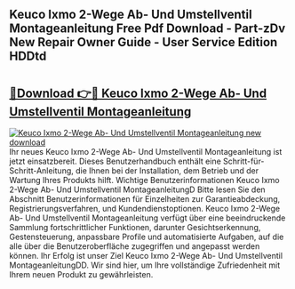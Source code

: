 ## Keuco Ixmo 2-Wege Ab- Und Umstellventil Montageanleitung Free Pdf Download - Part-zDv New Repair Owner Guide - User Service Edition HDDtd

# <h2><a href="http://df6czgs.blite.top/?on=Keuco+Ixmo+2-Wege+Ab-+Und+Umstellventil+Montageanleitung">🔗Download 👉🔴 Keuco Ixmo 2-Wege Ab- Und Umstellventil Montageanleitung</a></h2>

[![Keuco Ixmo 2-Wege Ab- Und Umstellventil Montageanleitung new download](https://i.imgur.com/lujVjoI.png)](http://df6czgs.blite.top/?on=Keuco+Ixmo+2-Wege+Ab-+Und+Umstellventil+Montageanleitung)
Ihr neues Keuco Ixmo 2-Wege Ab- Und Umstellventil Montageanleitung ist jetzt einsatzbereit. Dieses Benutzerhandbuch enthält eine Schritt-für-Schritt-Anleitung, die Ihnen bei der Installation, dem Betrieb und der Wartung Ihres Produkts hilft. Wichtige Benutzerinformationen Keuco Ixmo 2-Wege Ab- Und Umstellventil MontageanleitungD Bitte lesen Sie den Abschnitt Benutzerinformationen für Einzelheiten zur Garantieabdeckung, Registrierungsverfahren, und Kundendienstoptionen. Keuco Ixmo 2-Wege Ab- Und Umstellventil Montageanleitung verfügt über eine beeindruckende Sammlung fortschrittlicher Funktionen, darunter Gesichtserkennung, Gestensteuerung, anpassbare Profile und automatisierte Aufgaben, auf die alle über die Benutzeroberfläche zugegriffen und angepasst werden können. Ihr Erfolg ist unser Ziel Keuco Ixmo 2-Wege Ab- Und Umstellventil MontageanleitungDD. Wir sind hier, um Ihre vollständige Zufriedenheit mit Ihrem neuen Produkt zu gewährleisten.
